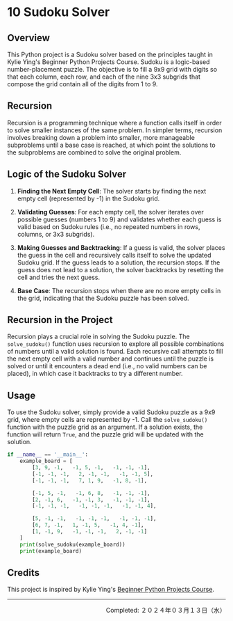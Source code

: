 # 10 Sudoku Solver

## Overview

This Python project is a Sudoku solver based on the principles taught in Kylie Ying's Beginner Python Projects Course. Sudoku is a logic-based number-placement puzzle. The objective is to fill a 9x9 grid with digits so that each column, each row, and each of the nine 3x3 subgrids that compose the grid contain all of the digits from 1 to 9.

## Recursion

Recursion is a programming technique where a function calls itself in order to solve smaller instances of the same problem. In simpler terms, recursion involves breaking down a problem into smaller, more manageable subproblems until a base case is reached, at which point the solutions to the subproblems are combined to solve the original problem.

## Logic of the Sudoku Solver

1. **Finding the Next Empty Cell**: The solver starts by finding the next empty cell (represented by -1) in the Sudoku grid.

2. **Validating Guesses**: For each empty cell, the solver iterates over possible guesses (numbers 1 to 9) and validates whether each guess is valid based on Sudoku rules (i.e., no repeated numbers in rows, columns, or 3x3 subgrids).

3. **Making Guesses and Backtracking**: If a guess is valid, the solver places the guess in the cell and recursively calls itself to solve the updated Sudoku grid. If the guess leads to a solution, the recursion stops. If the guess does not lead to a solution, the solver backtracks by resetting the cell and tries the next guess.

4. **Base Case**: The recursion stops when there are no more empty cells in the grid, indicating that the Sudoku puzzle has been solved.

## Recursion in the Project

Recursion plays a crucial role in solving the Sudoku puzzle. The `solve_sudoku()` function uses recursion to explore all possible combinations of numbers until a valid solution is found. Each recursive call attempts to fill the next empty cell with a valid number and continues until the puzzle is solved or until it encounters a dead end (i.e., no valid numbers can be placed), in which case it backtracks to try a different number.

## Usage

To use the Sudoku solver, simply provide a valid Sudoku puzzle as a 9x9 grid, where empty cells are represented by -1. Call the `solve_sudoku()` function with the puzzle grid as an argument. If a solution exists, the function will return `True`, and the puzzle grid will be updated with the solution.

```python
if __name__ == '__main__':
    example_board = [
        [3, 9, -1,   -1, 5, -1,   -1, -1, -1],
        [-1, -1, -1,   2, -1, -1,   -1, -1, 5],
        [-1, -1, -1,   7, 1, 9,   -1, 8, -1],

        [-1, 5, -1,   -1, 6, 8,   -1, -1, -1],
        [2, -1, 6,   -1, -1, 3,   -1, -1, -1],
        [-1, -1, -1,   -1, -1, -1,   -1, -1, 4],

        [5, -1, -1,   -1, -1, -1,   -1, -1, -1],
        [6, 7, -1,   1, -1, 5,   -1, 4, -1],
        [1, -1, 9,   -1, -1, -1,   2, -1, -1]
    ]
    print(solve_sudoku(example_board))
    print(example_board)
```

## Credits
This project is inspired by Kylie Ying's [Beginner Python Projects Course](https://www.youtube.com/watch?v=8ext9G7xspg).

---
<p align="right">Completed: ２０２４年０３月１３日（水）</p>